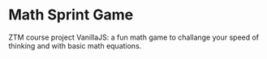 # Math Sprint Game

ZTM course project VanillaJS: a fun math game to challange your speed of thinking and with basic math equations.
